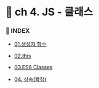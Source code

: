 
# 📝 ch 4. JS - 클래스

### 📌 INDEX 

- [01.생성자 함수]()

- [02.this]()

- [03.ES6 Classes]()


- [04. 상속(확장)]()
